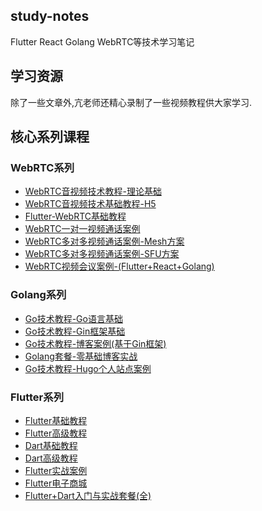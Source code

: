 ## study-notes
Flutter React Golang WebRTC等技术学习笔记

## 学习资源
除了一些文章外,亢老师还精心录制了一些视频教程供大家学习.<br>

## 核心系列课程

### WebRTC系列 
- [WebRTC音视频技术教程-理论基础](https://ke.qq.com/course/2321035?tuin=2c77f7f0)
- [WebRTC音视频技术基础教程-H5](https://ke.qq.com/course/2292250?tuin=2c77f7f0)
- [Flutter-WebRTC基础教程](https://ke.qq.com/course/2647907?tuin=2c77f7f0)
- [WebRTC一对一视频通话案例](https://ke.qq.com/course/2959971?tuin=2c77f7f0)
- [WebRTC多对多视频通话案例-Mesh方案](https://ke.qq.com/course/3102858?tuin=2c77f7f0)
- [WebRTC多对多视频通话案例-SFU方案](https://ke.qq.com/course/3134372?tuin=2c77f7f0)
- [WebRTC视频会议案例-(Flutter+React+Golang)](https://ke.qq.com/course/3614099?tuin=2c77f7f0)

### Golang系列
- [Go技术教程-Go语言基础](https://ke.qq.com/course/3067399?tuin=2c77f7f0)
- [Go技术教程-Gin框架基础](https://ke.qq.com/course/3099807?tuin=2c77f7f0)
- [Go技术教程-博客案例(基于Gin框架)](https://ke.qq.com/course/3202647?tuin=2c77f7f0)
- [Golang套餐-零基础博客实战](https://ke.qq.com/course/package/33185?tuin=2c77f7f0)
- [Go技术教程-Hugo个人站点案例](https://ke.qq.com/course/3580422?tuin=2c77f7f0)

### Flutter系列
- [Flutter基础教程](https://ke.qq.com/course/515987?tuin=2c77f7f0)
- [Flutter高级教程](https://ke.qq.com/course/518848?tuin=2c77f7f0)
- [Dart基础教程](https://ke.qq.com/course/513743?tuin=2c77f7f0)
- [Dart高级教程](https://ke.qq.com/course/554150?tuin=2c77f7f0)
- [Flutter实战案例](https://ke.qq.com/course/576887?tuin=2c77f7f0)
- [Flutter电子商城](https://ke.qq.com/course/2898961?tuin=2c77f7f0)
- [Flutter+Dart入门与实战套餐(全)](https://ke.qq.com/course/package/23970?tuin=2c77f7f0)
<br>